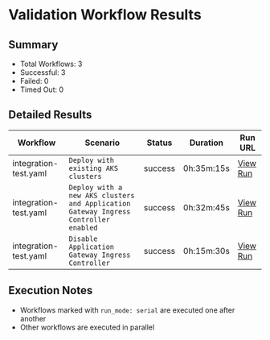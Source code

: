 # Validation Workflow Results

## Summary
- Total Workflows: 3
- Successful: 3
- Failed: 0
- Timed Out: 0

## Detailed Results

| Workflow | Scenario | Status | Duration | Run URL |
|----------|----------|---------|-----------|----------|
| integration-test.yaml | `Deploy with existing AKS clusters` | success | 0h:35m:15s | [View Run](https://github.com/azure-javaee/azure.liberty.aks/actions/runs/16158673608) |
| integration-test.yaml | `Deploy with a new AKS clusters and Application Gateway Ingress Controller enabled` | success | 0h:32m:45s | [View Run](https://github.com/azure-javaee/azure.liberty.aks/actions/runs/16159106063) |
| integration-test.yaml | `Disable Application Gateway Ingress Controller` | success | 0h:15m:30s | [View Run](https://github.com/azure-javaee/azure.liberty.aks/actions/runs/16159515345) |


## Execution Notes
- Workflows marked with `run_mode: serial` are executed one after another
- Other workflows are executed in parallel
